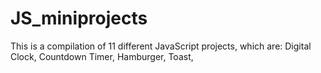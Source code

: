 # JS_miniprojects
This is a compilation of 11 different JavaScript projects, which are:
Digital Clock,
Countdown Timer,
Hamburger,
Toast,
